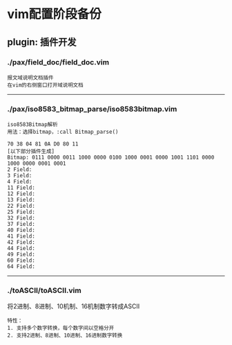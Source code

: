 # vim配置阶段备份

## plugin: 插件开发
### ./pax/field_doc/field_doc.vim
	报文域说明文档插件
	在vim的右侧窗口打开域说明文档

---
### ./pax/iso8583_bitmap_parse/iso8583bitmap.vim
	iso8583Bitmap解析
	用法：选择bitmap，:call Bitmap_parse()
	
	70 38 04 81 0A D0 80 11
	[以下部分插件生成]
	Bitmap: 0111 0000 0011 1000 0000 0100 1000 0001 0000 1001 1101 0000 1000 0000 0001 0001 
	2 Field: 
	3 Field: 
	4 Field: 
	11 Field: 
	12 Field: 
	13 Field: 
	22 Field: 
	25 Field: 
	32 Field: 
	37 Field: 
	40 Field: 
	41 Field: 
	42 Field: 
	44 Field: 
	49 Field: 
	60 Field: 
	64 Field: 

---
### ./toASCII/toASCII.vim
将2进制、8进制、10机制、16机制数字转成ASCII

	特性：
	1. 支持多个数字转换，每个数字间以空格分开
	2. 支持2进制、8进制、10进制、16进制数字转换
